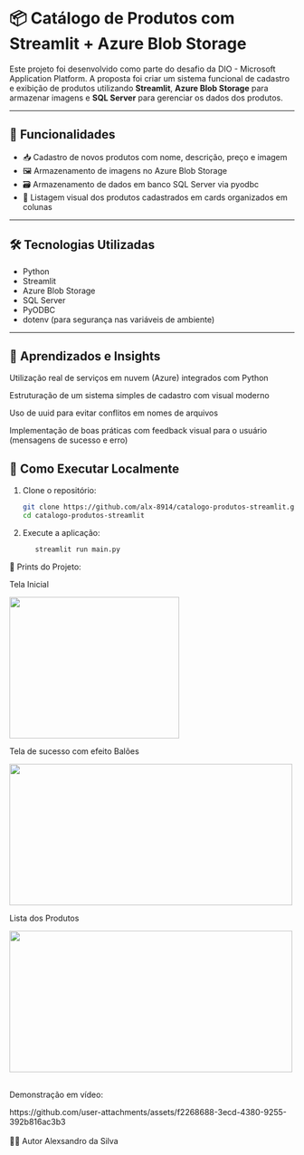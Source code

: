 # 📦 Catálogo de Produtos com Streamlit + Azure Blob Storage

Este projeto foi desenvolvido como parte do desafio da DIO - Microsoft Application Platform. A proposta foi criar um sistema funcional de cadastro e exibição de produtos utilizando **Streamlit**, **Azure Blob Storage** para armazenar imagens e **SQL Server** para gerenciar os dados dos produtos.

---

## 🚀 Funcionalidades

- 📥 Cadastro de novos produtos com nome, descrição, preço e imagem
- 🖼️ Armazenamento de imagens no Azure Blob Storage
- 🗃️ Armazenamento de dados em banco SQL Server via pyodbc
- 🧾 Listagem visual dos produtos cadastrados em cards organizados em colunas

---

## 🛠️ Tecnologias Utilizadas

- Python
- Streamlit
- Azure Blob Storage
- SQL Server
- PyODBC
- dotenv (para segurança nas variáveis de ambiente)

---

## 🧠 Aprendizados e Insights
Utilização real de serviços em nuvem (Azure) integrados com Python

Estruturação de um sistema simples de cadastro com visual moderno

Uso de uuid para evitar conflitos em nomes de arquivos

Implementação de boas práticas com feedback visual para o usuário (mensagens de sucesso e erro)

## 🎯 Como Executar Localmente

1. Clone o repositório:
   ```bash
   git clone https://github.com/alx-8914/catalogo-produtos-streamlit.git
   cd catalogo-produtos-streamlit

2. Execute a aplicação:

   ```bash
      streamlit run main.py

📸 Prints do Projeto:
   <div class=align-item=left'>
      <p>Tela Inicial</p>
      <img src="Captura de tela 2025-04-21 004833.png" width="300" height="250">
      <p>Tela de sucesso com efeito Balões</p>
      <img src="Cadastro sucess.png" width="500" height="250">
      <p>Lista dos Produtos</p>
      <img src="lista ok.png" width="500" height="250">   
   </div>
   <br>
   <div>
      <p>Demonstração em vídeo:</p>
      https://github.com/user-attachments/assets/f2268688-3ecd-4380-9255-392b816ac3b3
   </div>
   <br>
 👨‍💻 Autor
Alexsandro da Silva
